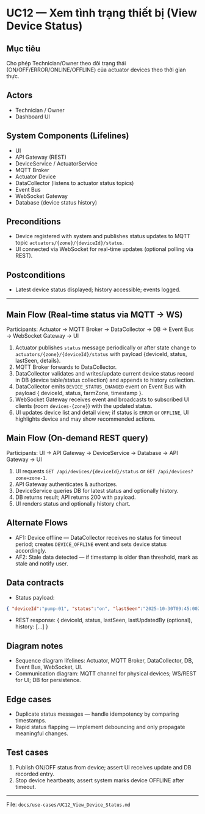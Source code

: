 # UC12 — Xem tình trạng thiết bị (View Device Status)

## Mục tiêu
Cho phép Technician/Owner theo dõi trạng thái (ON/OFF/ERROR/ONLINE/OFFLINE) của actuator devices theo thời gian thực.

## Actors
- Technician / Owner
- Dashboard UI

## System Components (Lifelines)
- UI
- API Gateway (REST)
- DeviceService / ActuatorService
- MQTT Broker
- Actuator Device
- DataCollector (listens to actuator status topics)
- Event Bus
- WebSocket Gateway
- Database (device status history)

## Preconditions
- Device registered with system and publishes status updates to MQTT topic `actuators/{zone}/{deviceId}/status`.
- UI connected via WebSocket for real-time updates (optional polling via REST).

## Postconditions
- Latest device status displayed; history accessible; events logged.

---

## Main Flow (Real-time status via MQTT → WS)
Participants: Actuator → MQTT Broker → DataCollector → DB → Event Bus → WebSocket Gateway → UI

1. Actuator publishes `status` message periodically or after state change to `actuators/{zone}/{deviceId}/status` with payload {deviceId, status, lastSeen, details}.
2. MQTT Broker forwards to DataCollector.
3. DataCollector validates and writes/update current device status record in DB (device table/status collection) and appends to history collection.
4. DataCollector emits `DEVICE_STATUS_CHANGED` event on Event Bus with payload { deviceId, status, farmZone, timestamp }.
5. WebSocket Gateway receives event and broadcasts to subscribed UI clients (room `devices-{zone}`) with the updated status.
6. UI updates device list and detail view; if status is `ERROR` or `OFFLINE`, UI highlights device and may show recommended actions.

## Main Flow (On-demand REST query)
Participants: UI → API Gateway → DeviceService → Database → API Gateway → UI

1. UI requests `GET /api/devices/{deviceId}/status` or `GET /api/devices?zone=zone-1`.
2. API Gateway authenticates & authorizes.
3. DeviceService queries DB for latest status and optionally history.
4. DB returns result; API returns 200 with payload.
5. UI renders status and optionally history chart.

## Alternate Flows
- AF1: Device offline — DataCollector receives no status for timeout period; creates `DEVICE_OFFLINE` event and sets device status accordingly.
- AF2: Stale data detected — if timestamp is older than threshold, mark as stale and notify user.

## Data contracts
- Status payload:
```json
{ "deviceId":"pump-01", "status":"on", "lastSeen":"2025-10-30T09:45:00Z", "details": { "voltage":12.2 } }
```
- REST response: { deviceId, status, lastSeen, lastUpdatedBy (optional), history: [...] }

## Diagram notes
- Sequence diagram lifelines: Actuator, MQTT Broker, DataCollector, DB, Event Bus, WebSocket, UI.
- Communication diagram: MQTT channel for physical devices; WS/REST for UI; DB for persistence.

## Edge cases
- Duplicate status messages — handle idempotency by comparing timestamps.
- Rapid status flapping — implement debouncing and only propagate meaningful changes.

## Test cases
1. Publish ON/OFF status from device; assert UI receives update and DB recorded entry.
2. Stop device heartbeats; assert system marks device OFFLINE after timeout.

---

File: `docs/use-cases/UC12_View_Device_Status.md`